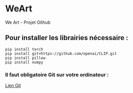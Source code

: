 # WeArt
We Art - Projet Github


## Pour installer les librairies nécessaire :
```
pip install torch
pip install git+https://github.com/openai/CLIP.git
pip install pillow
pip install numpy
```
### Il faut obligatoire Git sur votre ordinateur : 
[Lien Git](https://git-scm.com/downloads)
